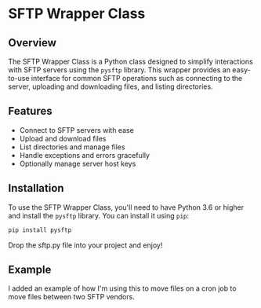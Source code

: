 # SFTP Wrapper Class

## Overview

The SFTP Wrapper Class is a Python class designed to simplify interactions with SFTP servers using the `pysftp` library. This wrapper provides an easy-to-use interface for common SFTP operations such as connecting to the server, uploading and downloading files, and listing directories.

## Features

- Connect to SFTP servers with ease
- Upload and download files
- List directories and manage files
- Handle exceptions and errors gracefully
- Optionally manage server host keys

## Installation

To use the SFTP Wrapper Class, you'll need to have Python 3.6 or higher and install the `pysftp` library. You can install it using `pip`:

```bash
pip install pysftp
```

Drop the sftp.py file into your project and enjoy!

## Example
I added an example of how I'm using this to move files on a cron job to move files between two SFTP vendors.